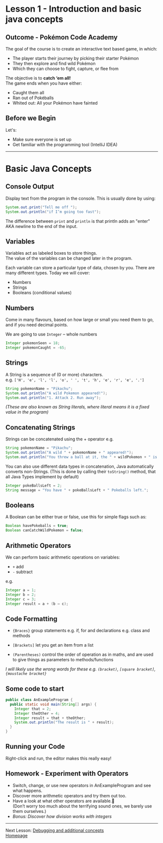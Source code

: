 # Lesson 1 - Introduction and basic java concepts

## Outcome - Pokémon Code Academy
The goal of the course is to create an interactive text based game, in which:
* The player starts their journey by picking their starter Pokémon
* They then explore and find wild Pokémon
* Which they can choose to fight, capture, or flee from

The objective is to **catch ‘em all!**  
The game ends when you have either:
* Caught them all
* Ran out of Pokéballs
* Whited out: All your Pokémon have fainted

## Before we Begin
Let's:
* Make sure everyone is set up
* Get familiar with the programming tool (IntelliJ IDEA)

---
# Basic Java Concepts

## Console Output
Display text from the program in the console. This is usually done by using:

```java
System.out.print("Tell me off ");
System.out.println("if I’m going too fast");
```

The difference between `print` and `println` is that println adds an "enter" AKA newline to the end of the input.

## Variables
Variables act as labeled boxes to store things.  
The value of the variables can be changed later in the program.  

Each variable can store a particular type of data, chosen by you.
 There are many different types. Today we will cover:
* Numbers
* Strings
* Booleans (conditional values)

## Numbers
Come in many flavours, based on how large or small you need them to go, and if you need decimal points.

We are going to use `Integer` – whole numbers

```java
Integer pokemonSeen = 18;
Integer pokemonCaught = -65;
```

## Strings
A String is a sequence of (0 or more) characters.  
e.g. ``['H', 'e', 'l', 'l', 'o', ' ', 't', 'h', 'e', 'r', 'e', '.']``

```java
String pokemonName = "Pikachu";
System.out.println("A wild Pokemon appeared!");
System.out.println("1. Attack 2. Run away");
```

*(These are also known as String literals, where literal means it is a fixed value in the program)*

## Concatenating Strings
Strings can be concatenated using the + operator e.g.

```java
String pokemonName = "Pikachu";
System.out.println("A wild " + pokemonName + " appeared!");
System.out.println("You threw a ball at it, the " + wildPokemon + " is captured!");
```

You can also use different data types in concatenation, Java automatically converts non-Strings.
(This is done by calling their `toString()` method, that all Java Types implement by default)

```java
Integer pokeBallsLeft = 2;
String message = "You have " + pokeBallsLeft + " Pokeballs left.";
```

## Booleans
A Boolean can be either true or false, use this for simple flags such as:

```java
Boolean havePokeballs = true;
Boolean canCatchWildPokemon = false;
```

## Arithmetic Operators
We can perform basic arithmetic operations on variables:
* `+` add
* `-` subtract

e.g.
```java
Integer a = 1;
Integer b = 2;
Integer c = 3;
Integer result = a + (b – c);
````

## Code Formatting
* `{Braces}` group statements e.g. if, for and declarations e.g. class and methods

* `[Brackets]` let you get an item from a list

* `(Parentheses)` control the order of operation as in maths, and are used to give things as parameters to methods/functions

*I will likely use the wrong words for these e.g. `(bracket)`, `[square bracket]`, `{moustache bracket}`*

## Some code to start
```java
public class AnExampleProgram {
  public static void main(String[] args) {
  	Integer that = 2;
  	Integer theOther = 4;
  	Integer result = that + theOther;
  	System.out.println("The result is " + result);
  }
}
```

## Running your Code
Right-click and run, the editor makes this really easy!

## Homework - Experiment with Operators
* Switch, change, or use new operators in AnExampleProgram and see what happens.
* Discover more arithmetic operators and try them out too.
* Have a look at what other operators are available.  
(Don’t worry too much about the terrifying sound ones, we barely use them ourselves.)
* *Bonus: Discover how division works with integers*

---
Next Lesson: [Debugging and additional concepts](lesson2.md)  
[Homepage](index.md)
